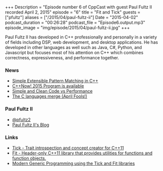 +++
Description = "Episode number 6 of CppCast with guest Paul Fultz II recorded April 2, 2015"
episode = "6"
title = "Fit and Tick"
guests = ["pfultz"]
aliases = ["/2015/04/paul-fultz-ii"]
Date = "2015-04-02"
podcast_duration = "00:26:28"
podcast_file = "Episode6.output.mp3"
episode_image = "img/episode/2015/04/paul-fultz-ii.jpg"
+++

Paul Fultz II has developed in C++ professionally and personally in a variety of fields including DSP, web development, and desktop applications. He has developed in other languages as well such as Java, C#, Python, and Javascript but focuses most of his attention on C++ which combines correctness, expressiveness, and performance together.

### News ###

 - [Simple Extensible Pattern Matching in C++](https://github.com/jbandela/simple_match)
 - [C++Now! 2015 Program is available](http://cppnow.org/2015/03/2015-program-is-online/)
 - [Simple and Clean Code vs Performance](http://arne-mertz.de/2015/03/simple-and-clean-code-vs-performance/)
 - [The C languages merge (April Fools!)](https://isocpp.org/blog/2015/04/the-c-languages-merge)
 
### Paul Fultz II ###

 - [@pfultz2](https://twitter.com/pfultz2)
 - [Paul Fultz II's Blog](http://www.pfultz2.com/blog/)

### Links ###

 - [Tick - Trait introspection and concept creator for C++11](https://github.com/pfultz2/Tick)
 - [Fit - Header-only C++11 library that provides utilities for functions and function objects.](https://github.com/pfultz2/Fit)
 - [Modern Generic Programming using the Tick and Fit libraries](http://cppnow2015.sched.org/event/06b56c1d0748bc240f83298c0688c3e5#.VR4EgO8tFsg)
